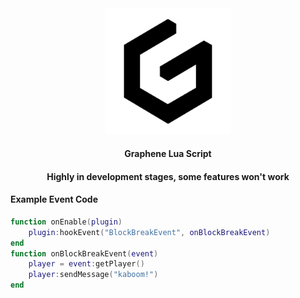 <div id="Graphene" align="center">
    <img src="assets\grap.png" width="40%"/>
    <h4>Graphene Lua Script</h4>
    <h4>Highly in development stages, some features won't work</h4>
</div>

<h4>Example Event Code</h4>

```lua
function onEnable(plugin)
    plugin:hookEvent("BlockBreakEvent", onBlockBreakEvent)
end
function onBlockBreakEvent(event) 
    player = event:getPlayer()
    player:sendMessage("kaboom!")
end
```
